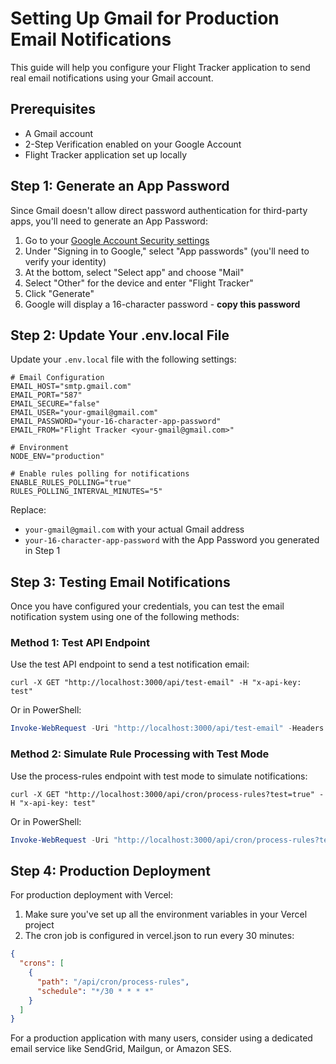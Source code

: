 # Setting Up Gmail for Production Email Notifications

This guide will help you configure your Flight Tracker application to send real email notifications using your Gmail account.

## Prerequisites

- A Gmail account
- 2-Step Verification enabled on your Google Account
- Flight Tracker application set up locally

## Step 1: Generate an App Password

Since Gmail doesn't allow direct password authentication for third-party apps, you'll need to generate an App Password:

1. Go to your [Google Account Security settings](https://myaccount.google.com/security)
2. Under "Signing in to Google," select "App passwords" (you'll need to verify your identity)
3. At the bottom, select "Select app" and choose "Mail"
4. Select "Other" for the device and enter "Flight Tracker"
5. Click "Generate"
6. Google will display a 16-character password - **copy this password**

## Step 2: Update Your .env.local File

Update your `.env.local` file with the following settings:

```
# Email Configuration
EMAIL_HOST="smtp.gmail.com"
EMAIL_PORT="587"
EMAIL_SECURE="false"
EMAIL_USER="your-gmail@gmail.com"
EMAIL_PASSWORD="your-16-character-app-password"
EMAIL_FROM="Flight Tracker <your-gmail@gmail.com>"

# Environment
NODE_ENV="production"

# Enable rules polling for notifications
ENABLE_RULES_POLLING="true"
RULES_POLLING_INTERVAL_MINUTES="5"
```

Replace:
- `your-gmail@gmail.com` with your actual Gmail address
- `your-16-character-app-password` with the App Password you generated in Step 1

## Step 3: Testing Email Notifications

Once you have configured your credentials, you can test the email notification system using one of the following methods:

### Method 1: Test API Endpoint

Use the test API endpoint to send a test notification email:

```
curl -X GET "http://localhost:3000/api/test-email" -H "x-api-key: test"
```

Or in PowerShell:

```powershell
Invoke-WebRequest -Uri "http://localhost:3000/api/test-email" -Headers @{"x-api-key"="test"} | Select-Object -ExpandProperty Content
```

### Method 2: Simulate Rule Processing with Test Mode

Use the process-rules endpoint with test mode to simulate notifications:

```
curl -X GET "http://localhost:3000/api/cron/process-rules?test=true" -H "x-api-key: test"
```

Or in PowerShell:

```powershell
Invoke-WebRequest -Uri "http://localhost:3000/api/cron/process-rules?test=true" -Headers @{"x-api-key"="test"} | Select-Object -ExpandProperty Content
```

## Step 4: Production Deployment

For production deployment with Vercel:

1. Make sure you've set up all the environment variables in your Vercel project
2. The cron job is configured in vercel.json to run every 30 minutes:

```json
{
  "crons": [
    {
      "path": "/api/cron/process-rules",
      "schedule": "*/30 * * * *"
    }
  ]
}
```

For a production application with many users, consider using a dedicated email service like SendGrid, Mailgun, or Amazon SES. 